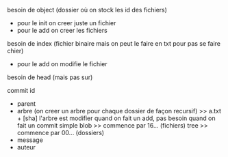 besoin de object (dossier où on stock les id des fichiers) 
- pour le init on creer juste un fichier 
- pour le add on creer les fichiers 

besoin de index (fichier binaire mais on peut le faire en txt pour pas se faire chier)
- pour le add on modifie le fichier

besoin de head (mais pas sur)

commit id
- parent
- arbre (on creer un arbre pour chaque dossier de façon recursif) >> a.txt + [sha]
    l'arbre est modifier quand on fait un add, pas besoin quand on fait un commit simple
    blob >> commence par 16... (fichiers)
    tree >> commence par 00... (dossiers)   
- message
- auteur